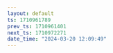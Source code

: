```yaml
---
layout: default
ts: 1710961789
prev_ts: 1710961401
next_ts: 1710972271
date_time: "2024-03-20 12:09:49"
---
```

